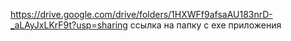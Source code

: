 https://drive.google.com/drive/folders/1HXWFf9afsaAU183nrD-_aLAyJxLKrF9t?usp=sharing
ссылка на папку с exe приложения
